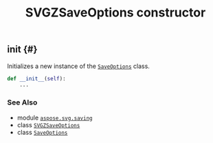 ﻿---
title: SVGZSaveOptions constructor
second_title: Aspose.SVG for Python via .NET API References
description: 
type: docs
weight: 10
url: /python-net/aspose.svg.saving/svgzsaveoptions/__init__/
is_root: false
---

## __init__ {#}

Initializes a new instance of the [`SaveOptions`](/svg/python-net/aspose.svg.saving/saveoptions) class.



```python
def __init__(self):
    ...
```





### See Also
* module [`aspose.svg.saving`](../../)
* class [`SVGZSaveOptions`](/svg/python-net/aspose.svg.saving/svgzsaveoptions)
* class [`SaveOptions`](/svg/python-net/aspose.svg.saving/saveoptions)
